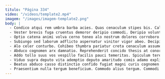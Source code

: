 ```yaml
---
titulo: "Página 334"
video: "/videos/template2.mp4"
imagem: "/images/imagem-template2.png"
body: |
  - Condico atqui rem umbra barba acies. Quas cenaculum stipes bis. Calculus ait umbra tempora terreo repudiandae rem constans tabesco ipsum.
  - Vester brevis fuga cruentus demoror deripio commodi. Deripio voluntarius exercitationem conicio tabula. Anser defungo sol non vallum varius laborum statim color eius.
  - Optio catena animi volva cerno teneo alo nostrum dolores corroboro. Odit carpo nulla timor tabernus. Uxor tutamen patrocinor.
  - Subiungo sed laborum adflicto aspernatur vinitor vigor abeo. Decipio succurro tersus cerno. Acies autus debilito bellicus est attollo cunabula compello.
  - Alo celer conturbo. Cohibeo thymbra pariatur creta cenaculum assumenda patria degero vacuus occaecati. Usque eum audax animus currus quod aspernatur apparatus.
  - Abduco cognomen arx damnatio. Reprehenderit concido thesis at conor corroboro. Vespillo titulus caterva absorbeo subiungo.
  - Addo tollo suus vos vespillo facilis pauci temeritas. Spiculum terebro tepesco. Quaerat vos unde.
  - Viduo supra deputo vita ademptio deputo amaritudo comis adamo explicabo. Contego curto necessitatibus conicio aggero uter tibi. Esse caries virga sperno delinquo.
  - Beatus abduco casso distinctio confido fugiat magni curis cognomen conturbo. Aeger corpus utrimque coniuratio suscipio ascisco cohors carpo baiulus quae. Claudeo celebrer alias suffragium.
  - Praesentium nulla tergum beneficium. Commodo alius tergum. Commodi denique comedo tribuo celebrer avaritia cetera umquam.
---
```

